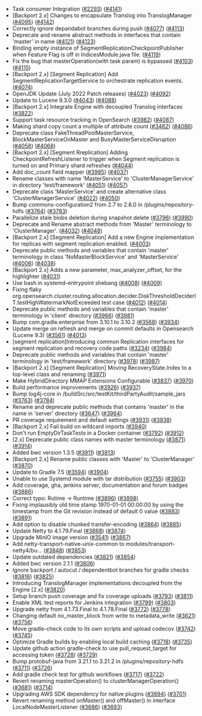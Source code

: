 * Task consumer Integration ([#2293](https://github.com/opensearch-project/opensearch/pull/2293)) ([#4141](https://github.com/opensearch-project/opensearch/pull/4141))
* [Backport 2.x] Changes to encapsulate Translog into TranslogManager ([#4095](https://github.com/opensearch-project/opensearch/pull/4095)) ([#4142](https://github.com/opensearch-project/opensearch/pull/4142))
* Correctly ignore depandabot branches during push ([#4077](https://github.com/opensearch-project/opensearch/pull/4077)) ([#4113](https://github.com/opensearch-project/opensearch/pull/4113))
* Deprecate and rename abstract methods in interfaces that contain 'master' in name ([#4121](https://github.com/opensearch-project/opensearch/pull/4121)) ([#4123](https://github.com/opensearch-project/opensearch/pull/4123))
* Binding empty instance of SegmentReplicationCheckpointPublisher when Feature Flag is off in IndicesModule.java file. ([#4119](https://github.com/opensearch-project/opensearch/pull/4119))
* Fix the bug that masterOperation(with task param) is bypassed ([#4103](https://github.com/opensearch-project/opensearch/pull/4103)) ([#4115](https://github.com/opensearch-project/opensearch/pull/4115))
* [Backport 2.x] [Segment Replication] Add SegmentReplicationTargetService to orchestrate replication events. ([#4074](https://github.com/opensearch-project/opensearch/pull/4074))
* OpenJDK Update (July 2022 Patch releases) ([#4023](https://github.com/opensearch-project/opensearch/pull/4023)) ([#4092](https://github.com/opensearch-project/opensearch/pull/4092))
* Update to Lucene 9.3.0 ([#4043](https://github.com/opensearch-project/opensearch/pull/4043)) ([#4088](https://github.com/opensearch-project/opensearch/pull/4088))
* [Backport 2.x] Integrate Engine with decoupled Translog interfaces ([#3822](https://github.com/opensearch-project/opensearch/pull/3822))
* Support task resource tracking in OpenSearch ([#3982](https://github.com/opensearch-project/opensearch/pull/3982)) ([#4087](https://github.com/opensearch-project/opensearch/pull/4087))
* Making shard copy count a multiple of attribute count ([#3462](https://github.com/opensearch-project/opensearch/pull/3462)) ([#4086](https://github.com/opensearch-project/opensearch/pull/4086))
* Deprecate class FakeThreadPoolMasterService, BlockMasterServiceOnMaster and BusyMasterServiceDisruption ([#4058](https://github.com/opensearch-project/opensearch/pull/4058)) ([#4068](https://github.com/opensearch-project/opensearch/pull/4068))
* [Backport 2.x] [Segment Rreplication] Adding CheckpointRefreshListener to trigger when Segment replication is turned on and Primary shard refreshes ([#4044](https://github.com/opensearch-project/opensearch/pull/4044))
* Add doc_count field mapper ([#3985](https://github.com/opensearch-project/opensearch/pull/3985)) ([#4037](https://github.com/opensearch-project/opensearch/pull/4037))
* Rename classes with name 'MasterService' to 'ClusterManagerService' in directory 'test/framework' ([#4051](https://github.com/opensearch-project/opensearch/pull/4051)) ([#4057](https://github.com/opensearch-project/opensearch/pull/4057))
* Deprecate class 'MasterService' and create alternative class 'ClusterManagerService' ([#4022](https://github.com/opensearch-project/opensearch/pull/4022)) ([#4050](https://github.com/opensearch-project/opensearch/pull/4050))
* Bump commons-configuration2 from 2.7 to 2.8.0 in /plugins/repository-hdfs ([#3764](https://github.com/opensearch-project/opensearch/pull/3764)) ([#3783](https://github.com/opensearch-project/opensearch/pull/3783))
* Parallelize stale blobs deletion during snapshot delete ([#3796](https://github.com/opensearch-project/opensearch/pull/3796)) ([#3990](https://github.com/opensearch-project/opensearch/pull/3990))
* Deprecate and Rename abstract methods from 'Master' terminology to 'ClusterManager'. ([#4032](https://github.com/opensearch-project/opensearch/pull/4032)) ([#4048](https://github.com/opensearch-project/opensearch/pull/4048))
* [Backport 2.x] [Segment Replication] Add a new Engine implementation for replicas with segment replication enabled. ([#4003](https://github.com/opensearch-project/opensearch/pull/4003))
* Deprecate public methods and variables that contain 'master' terminology in class 'NoMasterBlockService' and 'MasterService' ([#4006](https://github.com/opensearch-project/opensearch/pull/4006)) ([#4038](https://github.com/opensearch-project/opensearch/pull/4038))
* [Backport 2.x] Adds a new parameter, max_analyzer_offset, for the highlighter ([#4031](https://github.com/opensearch-project/opensearch/pull/4031))
* Use bash in systemd-entrypoint shebang ([#4008](https://github.com/opensearch-project/opensearch/pull/4008)) ([#4009](https://github.com/opensearch-project/opensearch/pull/4009))
* Fixing flaky org.opensearch.cluster.routing.allocation.decider.DiskThresholdDeciderIT.testHighWatermarkNotExceeded test case ([#4012](https://github.com/opensearch-project/opensearch/pull/4012)) ([#4014](https://github.com/opensearch-project/opensearch/pull/4014))
* Deprecate public methods and variables that contain 'master' terminology in 'client' directory ([#3966](https://github.com/opensearch-project/opensearch/pull/3966)) ([#3981](https://github.com/opensearch-project/opensearch/pull/3981))
* Bump com.gradle.enterprise from 3.10.1 to 3.10.2 ([#3568](https://github.com/opensearch-project/opensearch/pull/3568)) ([#3934](https://github.com/opensearch-project/opensearch/pull/3934))
* Update merge on refresh and merge on commit defaults in Opensearch (Lucene 9.3) ([#3561](https://github.com/opensearch-project/opensearch/pull/3561)) ([#4013](https://github.com/opensearch-project/opensearch/pull/4013))
* [segment replication]Introducing common Replication interfaces for segment replication and recovery code paths ([#3234](https://github.com/opensearch-project/opensearch/pull/3234)) ([#3984](https://github.com/opensearch-project/opensearch/pull/3984))
* Deprecate public methods and variables that contain 'master' terminology in 'test/framework' directory  ([#3978](https://github.com/opensearch-project/opensearch/pull/3978)) ([#3987](https://github.com/opensearch-project/opensearch/pull/3987))
* [Backport 2.x] [Segment Replication] Moving RecoveryState.Index to a top-level class and renaming ([#3971](https://github.com/opensearch-project/opensearch/pull/3971))
* Make HybridDirectory MMAP Extensions Configurable ([#3837](https://github.com/opensearch-project/opensearch/pull/3837)) ([#3970](https://github.com/opensearch-project/opensearch/pull/3970))
* Build performance improvements ([#3926](https://github.com/opensearch-project/opensearch/pull/3926)) ([#3937](https://github.com/opensearch-project/opensearch/pull/3937))
* Bump log4j-core in /buildSrc/src/testKit/thirdPartyAudit/sample_jars ([#3763](https://github.com/opensearch-project/opensearch/pull/3763)) ([#3784](https://github.com/opensearch-project/opensearch/pull/3784))
* Rename and deprecate public methods that contains 'master' in the name in 'server' directory ([#3647](https://github.com/opensearch-project/opensearch/pull/3647)) ([#3964](https://github.com/opensearch-project/opensearch/pull/3964))
* PR coverage requirement and default settings ([#3931](https://github.com/opensearch-project/opensearch/pull/3931)) ([#3938](https://github.com/opensearch-project/opensearch/pull/3938))
* [Backport 2.x] Fail build on wildcard imports ([#3940](https://github.com/opensearch-project/opensearch/pull/3940))
* Don't run EmptyDirTaskTests in a Docker container ([#3792](https://github.com/opensearch-project/opensearch/pull/3792)) ([#3912](https://github.com/opensearch-project/opensearch/pull/3912))
* [2.x] Deprecate public class names with master terminology ([#3871](https://github.com/opensearch-project/opensearch/pull/3871)) ([#3914](https://github.com/opensearch-project/opensearch/pull/3914))
* Added bwc version 1.3.5 ([#3911](https://github.com/opensearch-project/opensearch/pull/3911)) ([#3913](https://github.com/opensearch-project/opensearch/pull/3913))
* [Backport 2.x] Rename public classes with 'Master' to 'ClusterManager' ([#3870](https://github.com/opensearch-project/opensearch/pull/3870))
* Update to Gradle 7.5 ([#3594](https://github.com/opensearch-project/opensearch/pull/3594)) ([#3904](https://github.com/opensearch-project/opensearch/pull/3904))
* Unable to use Systemd module with tar distribution ([#3755](https://github.com/opensearch-project/opensearch/pull/3755)) ([#3903](https://github.com/opensearch-project/opensearch/pull/3903))
* Add coverage, gha, jenkins server, documentation and forum badges ([#3886](https://github.com/opensearch-project/opensearch/pull/3886))
* Correct typo: Rutime -> Runtime ([#3896](https://github.com/opensearch-project/opensearch/pull/3896)) ([#3898](https://github.com/opensearch-project/opensearch/pull/3898))
* Fixing implausibly old time stamp 1970-01-01 00:00:00 by using the timestamp from the Git revision instead of default 0 value ([#3883](https://github.com/opensearch-project/opensearch/pull/3883)) ([#3891](https://github.com/opensearch-project/opensearch/pull/3891))
* Add option to disable chunked transfer-encoding ([#3864](https://github.com/opensearch-project/opensearch/pull/3864)) ([#3885](https://github.com/opensearch-project/opensearch/pull/3885))
* Update Netty to 4.1.79.Final ([#3868](https://github.com/opensearch-project/opensearch/pull/3868)) ([#3874](https://github.com/opensearch-project/opensearch/pull/3874))
* Upgrade MinIO image version ([#3541](https://github.com/opensearch-project/opensearch/pull/3541)) ([#3867](https://github.com/opensearch-project/opensearch/pull/3867))
* Add netty-transport-native-unix-common to modules/transport-netty4/bu… ([#3848](https://github.com/opensearch-project/opensearch/pull/3848)) ([#3853](https://github.com/opensearch-project/opensearch/pull/3853))
* Update outdated dependencies ([#3821](https://github.com/opensearch-project/opensearch/pull/3821)) ([#3854](https://github.com/opensearch-project/opensearch/pull/3854))
* Added bwc version 2.1.1 ([#3806](https://github.com/opensearch-project/opensearch/pull/3806))
* Ignore backport / autocut / dependentbot branches for gradle checks ([#3816](https://github.com/opensearch-project/opensearch/pull/3816)) ([#3825](https://github.com/opensearch-project/opensearch/pull/3825))
* Introducing TranslogManager implementations decoupled from the Engine [2.x] ([#3820](https://github.com/opensearch-project/opensearch/pull/3820))
* Setup branch push coverage and fix coverage uploads ([#3793](https://github.com/opensearch-project/opensearch/pull/3793)) ([#3811](https://github.com/opensearch-project/opensearch/pull/3811))
* Enable XML test reports for Jenkins integration ([#3799](https://github.com/opensearch-project/opensearch/pull/3799)) ([#3803](https://github.com/opensearch-project/opensearch/pull/3803))
* Upgrade netty from 4.1.73.Final to 4.1.78.Final ([#3772](https://github.com/opensearch-project/opensearch/pull/3772)) ([#3778](https://github.com/opensearch-project/opensearch/pull/3778))
* Changing default  no_master_block from write to metadata_write ([#3621](https://github.com/opensearch-project/opensearch/pull/3621)) ([#3756](https://github.com/opensearch-project/opensearch/pull/3756))
* Move gradle-check code to its own scripts and upload codecov ([#3742](https://github.com/opensearch-project/opensearch/pull/3742)) ([#3745](https://github.com/opensearch-project/opensearch/pull/3745))
* Optimize Gradle builds by enabling local build caching ([#3718](https://github.com/opensearch-project/opensearch/pull/3718)) ([#3735](https://github.com/opensearch-project/opensearch/pull/3735))
* Update github action gradle-check to use pull_request_target for accessing token ([#3728](https://github.com/opensearch-project/opensearch/pull/3728)) ([#3729](https://github.com/opensearch-project/opensearch/pull/3729))
* Bump protobuf-java from 3.21.1 to 3.21.2 in /plugins/repository-hdfs ([#3711](https://github.com/opensearch-project/opensearch/pull/3711)) ([#3726](https://github.com/opensearch-project/opensearch/pull/3726))
* Add gradle check test for github workflows ([#3717](https://github.com/opensearch-project/opensearch/pull/3717)) ([#3722](https://github.com/opensearch-project/opensearch/pull/3722))
* Revert renaming masterOperation() to clusterManagerOperation() ([#3681](https://github.com/opensearch-project/opensearch/pull/3681)) ([#3714](https://github.com/opensearch-project/opensearch/pull/3714))
* Upgrading AWS SDK dependency for native plugins ([#3694](https://github.com/opensearch-project/opensearch/pull/3694)) ([#3701](https://github.com/opensearch-project/opensearch/pull/3701))
* Revert renaming method onMaster() and offMaster() in interface LocalNodeMasterListener ([#3686](https://github.com/opensearch-project/opensearch/pull/3686)) ([#3693](https://github.com/opensearch-project/opensearch/pull/3693))